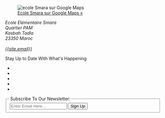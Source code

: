 <!-- ################################################################################################ -->
<div class="wrapper row4">
  <div class="rounded">
    <footer id="footer" class="clear"> 
      <!-- ################################################################################################ -->
      <div class="one_third first">
        <figure class="center"><img class="btmspace-15" src="{{site.baseurl}}/images/ecole_smara.png" alt="ecole Smara sur Google Maps">
          <figcaption><a href="https://goo.gl/maps/qv8TvWhPfMv">Ecole Smara sur Google Maps &raquo;</a></figcaption>
        </figure>
      </div>
      <div class="one_third">
        <address>
        Ecole Elémentaire Smara<br>
        Quartier PAM<br>
        Kasbah Tadla<br>
        23350 Maroc<br>
        <br>
       <!--  <i class="fa fa-phone pright-10"></i> xxxx xxxx xxxxxx<br> -->
        <i class="fa fa-envelope-o pright-10"></i> <a href="#">{{site.email}}</a>
        </address>
      </div>
      <div class="one_third">
        <p class="nospace btmspace-10">Stay Up to Date With What's Happening</p>
        <ul class="faico clear">
          <li><a class="faicon-twitter" href="#"><i class="fa fa-twitter"></i></a></li>
          <li><a class="faicon-linkedin" href="#"><i class="fa fa-linkedin"></i></a></li>
          <li><a class="faicon-facebook" href="#"><i class="fa fa-facebook"></i></a></li>
          <li><a class="faicon-flickr" href="#"><i class="fa fa-flickr"></i></a></li>
          <li><a class="faicon-rss" href="#"><i class="fa fa-rss"></i></a></li>
        </ul>
        <form class="clear" method="post" action="#">
          <fieldset>
            <legend>Subscribe To Our Newsletter:</legend>
            <input type="text" value="" placeholder="Enter Email Here&hellip;">
            <button class="fa fa-sign-in" type="submit" title="Sign Up"><em>Sign Up</em></button>
          </fieldset>
        </form>
      </div>
      <!-- ################################################################################################ --> 
    </footer>
  </div>
</div>
<!-- ################################################################################################ -->